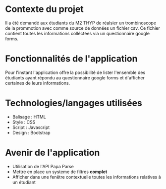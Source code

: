 # Contexte du projet
Il a été demandé aux étudiants du M2 THYP de réalsier un trombinoscope de la prommotion avec comme source de données
un fichier csv. Ce fichier contient toutes les informations colléctées via un questionnaire google forms.

# Fonctionnalités de l'application
Pour l'instant l'application offre la possibilité de lister l'ensemble des étudiants ayant répondu au questionnaire
google forms et d'afficher certaines de leurs informations.

# Technologies/langages utilisées
 * Balisage : HTML
 * Style : CSS
 * Script : Javascript
 * Design : Bootstrap

# Avenir de l'application 
 * Utilisation de l'API Papa Parse
 * Mettre en place un systeme de filtres __complet__
 * Afficher dans une fenêtre contextuelle toutes les informations relatives à un étudiant
